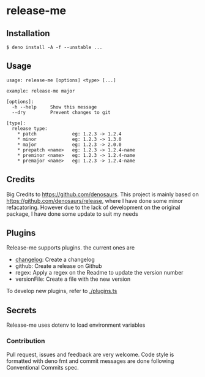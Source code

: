# release-me

## Installation

```
$ deno install -A -f --unstable ...
```

## Usage

```
usage: release-me [options] <type> [...]

example: release-me major

[options]:
  -h --help     Show this message
  --dry         Prevent changes to git

[type]:
  release type:
    * patch             eg: 1.2.3 -> 1.2.4
    * minor             eg: 1.2.3 -> 1.3.0
    * major             eg: 1.2.3 -> 2.0.0
    * prepatch <name>   eg: 1.2.3 -> 1.2.4-name
    * preminor <name>   eg: 1.2.3 -> 1.2.4-name
    * premajor <name>   eg: 1.2.3 -> 1.2.4-name
```

## Credits

Big Credits to https://github.com/denosaurs. This project is mainly based on
https://github.com/denosaurs/release, where I have done some minor refacatoring.
However due to the lack of development on the original package, I have done some
update to suit my needs

## Plugins

Release-me supports plugins. the current ones are

- [changelog](./plugin/changelog/mod.ts): Create a changelog
- github: Create a release on Github
- regex: Apply a regex on the Readme to update the version number
- versionFile: Create a file with the new version

To develop new plugins, refer to [./plugins.ts](/plugins.ts)

## Secrets

Release-me uses dotenv to load environment variables
### Contribution

Pull request, issues and feedback are very welcome. Code style is formatted with
deno fmt and commit messages are done following Conventional Commits spec.
